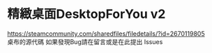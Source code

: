 # 精緻桌面DesktopForYou v2
https://steamcommunity.com/sharedfiles/filedetails/?id=2670119805  
桌布的源代碼
如果發現Bug請在留言或是在此提出 Issues

